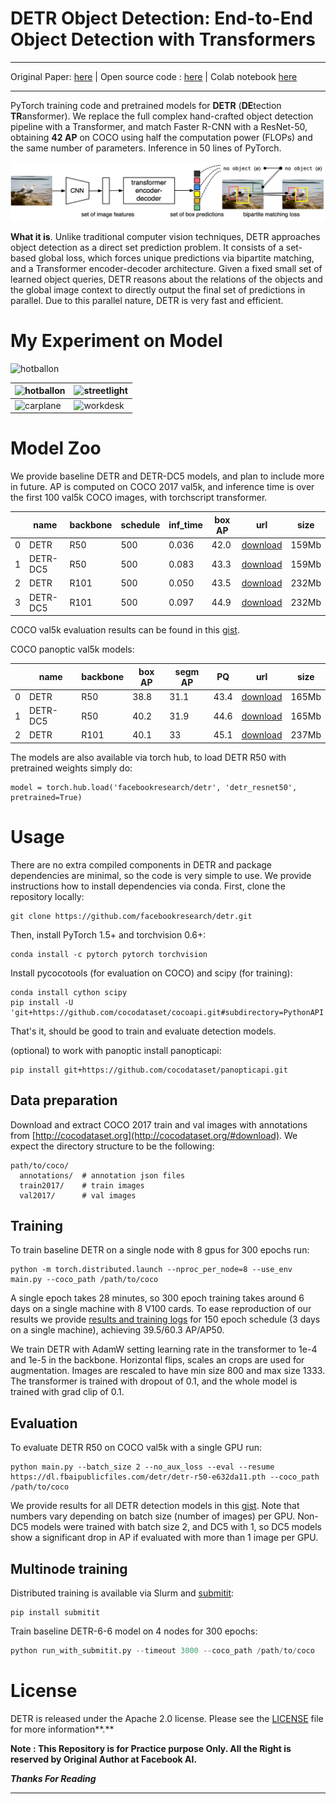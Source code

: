 # **DETR Object Detection**: End-to-End Object Detection with Transformers

---

Original Paper: [here](https://arxiv.org/pdf/2005.12872.pdf)    | Open source code : [here](https://github.com/facebookresearch/detr)  | Colab notebook [here](https://colab.research.google.com/github/ashishpatel26/Facebook-AI-DEtection-TRansformer-DETR-Object-Detection/blob/master/Facebook_AI_Detection_Transformer_detr.ipynb) 

---

PyTorch training code and pretrained models for **DETR** (**DE**tection **TR**ansformer). We replace the full complex hand-crafted object detection pipeline with a Transformer, and match Faster R-CNN with a ResNet-50, obtaining **42 AP** on COCO using half the computation power (FLOPs) and the same number of parameters. Inference in 50 lines of PyTorch.

[![DETR](https://github.com/facebookresearch/detr/raw/master/.github/DETR.png)](https://github.com/facebookresearch/detr/blob/master/.github/DETR.png)

**What it is**. Unlike traditional computer vision techniques, DETR approaches object detection as a direct set prediction problem. It consists of a set-based global loss, which forces unique predictions via bipartite matching, and a Transformer encoder-decoder architecture. Given a fixed small set of learned object queries, DETR reasons about the relations of the objects and the global image context to directly output the final set of predictions in parallel. Due to this parallel nature, DETR is very fast and efficient.

# My Experiment on Model

![hotballon](https://github.com/ashishpatel26/Facebook-AI-DEtection-TRansformer-DETR-Object-Detection/blob/master/images/hotballon.png)

| ![hotballon](https://github.com/ashishpatel26/Facebook-AI-DEtection-TRansformer-DETR-Object-Detection/blob/master/images/hotballon.png) | ![streetlight](https://github.com/ashishpatel26/Facebook-AI-DEtection-TRansformer-DETR-Object-Detection/blob/master/images/streetlight.png) |
| ------------------------------------------------------------ | ------------------------------------------------------------ |
| ![carplane](https://github.com/ashishpatel26/Facebook-AI-DEtection-TRansformer-DETR-Object-Detection/blob/master/images/carplane.png) | ![workdesk](https://github.com/ashishpatel26/Facebook-AI-DEtection-TRansformer-DETR-Object-Detection/blob/master/images/workdesk.png) |



# Model Zoo

We provide baseline DETR and DETR-DC5 models, and plan to include more in future. AP is computed on COCO 2017 val5k, and inference time is over the first 100 val5k COCO images, with torchscript transformer.

|      | name     | backbone | schedule | inf_time | box AP | url                                                          | size  |
| ---- | -------- | -------- | -------- | -------- | ------ | ------------------------------------------------------------ | ----- |
| 0    | DETR     | R50      | 500      | 0.036    | 42.0   | [download](https://dl.fbaipublicfiles.com/detr/detr-r50-e632da11.pth) | 159Mb |
| 1    | DETR-DC5 | R50      | 500      | 0.083    | 43.3   | [download](https://dl.fbaipublicfiles.com/detr/detr-r50-dc5-f0fb7ef5.pth) | 159Mb |
| 2    | DETR     | R101     | 500      | 0.050    | 43.5   | [download](https://dl.fbaipublicfiles.com/detr/detr-r101-2c7b67e5.pth) | 232Mb |
| 3    | DETR-DC5 | R101     | 500      | 0.097    | 44.9   | [download](https://dl.fbaipublicfiles.com/detr/detr-r101-dc5-a2e86def.pth) | 232Mb |

COCO val5k evaluation results can be found in this [gist](https://gist.github.com/szagoruyko/9c9ebb8455610958f7deaa27845d7918).

COCO panoptic val5k models:

|      | name     | backbone | box AP | segm AP | PQ   | url                                                          | size  |
| ---- | -------- | -------- | ------ | ------- | ---- | ------------------------------------------------------------ | ----- |
| 0    | DETR     | R50      | 38.8   | 31.1    | 43.4 | [download](https://dl.fbaipublicfiles.com/detr/detr-r50-panoptic-00ce5173.pth) | 165Mb |
| 1    | DETR-DC5 | R50      | 40.2   | 31.9    | 44.6 | [download](https://dl.fbaipublicfiles.com/detr/detr-r50-dc5-panoptic-da08f1b1.pth) | 165Mb |
| 2    | DETR     | R101     | 40.1   | 33      | 45.1 | [download](https://dl.fbaipublicfiles.com/detr/detr-r101-panoptic-40021d53.pth) | 237Mb |

The models are also available via torch hub, to load DETR R50 with pretrained weights simply do:

```
model = torch.hub.load('facebookresearch/detr', 'detr_resnet50', pretrained=True)
```

# Usage

There are no extra compiled components in DETR and package dependencies are minimal, so the code is very simple to use. We provide instructions how to install dependencies via conda. First, clone the repository locally:

```
git clone https://github.com/facebookresearch/detr.git
```

Then, install PyTorch 1.5+ and torchvision 0.6+:

```
conda install -c pytorch pytorch torchvision
```

Install pycocotools (for evaluation on COCO) and scipy (for training):

```
conda install cython scipy
pip install -U 'git+https://github.com/cocodataset/cocoapi.git#subdirectory=PythonAPI'
```

That's it, should be good to train and evaluate detection models.

(optional) to work with panoptic install panopticapi:

```
pip install git+https://github.com/cocodataset/panopticapi.git
```

## Data preparation

Download and extract COCO 2017 train and val images with annotations from [http://cocodataset.org](http://cocodataset.org/#download). We expect the directory structure to be the following:

```
path/to/coco/
  annotations/  # annotation json files
  train2017/    # train images
  val2017/      # val images
```

## Training

To train baseline DETR on a single node with 8 gpus for 300 epochs run:

```
python -m torch.distributed.launch --nproc_per_node=8 --use_env main.py --coco_path /path/to/coco 
```

A single epoch takes 28 minutes, so 300 epoch training takes around 6 days on a single machine with 8 V100 cards. To ease reproduction of our results we provide [results and training logs](https://gist.github.com/szagoruyko/b4c3b2c3627294fc369b899987385a3f) for 150 epoch schedule (3 days on a single machine), achieving 39.5/60.3 AP/AP50.

We train DETR with AdamW setting learning rate in the transformer to 1e-4 and 1e-5 in the backbone. Horizontal flips, scales an crops are used for augmentation. Images are rescaled to have min size 800 and max size 1333. The transformer is trained with dropout of 0.1, and the whole model is trained with grad clip of 0.1.

## Evaluation

To evaluate DETR R50 on COCO val5k with a single GPU run:

```
python main.py --batch_size 2 --no_aux_loss --eval --resume https://dl.fbaipublicfiles.com/detr/detr-r50-e632da11.pth --coco_path /path/to/coco
```

We provide results for all DETR detection models in this [gist](https://gist.github.com/szagoruyko/9c9ebb8455610958f7deaa27845d7918). Note that numbers vary depending on batch size (number of images) per GPU. Non-DC5 models were trained with batch size 2, and DC5 with 1, so DC5 models show a significant drop in AP if evaluated with more than 1 image per GPU.

## Multinode training

Distributed training is available via Slurm and [submitit](https://github.com/facebookincubator/submitit):

```
pip install submitit
```

Train baseline DETR-6-6 model on 4 nodes for 300 epochs:

```python
python run_with_submitit.py --timeout 3000 --coco_path /path/to/coco
```

# License

DETR is released under the Apache 2.0 license. Please see the [LICENSE](https://github.com/facebookresearch/detr/blob/master/LICENSE) file for more information**.**

**Note :  This Repository is for Practice purpose Only. All the Right is reserved by Original Author at Facebook AI.**

***Thanks For Reading***

---

